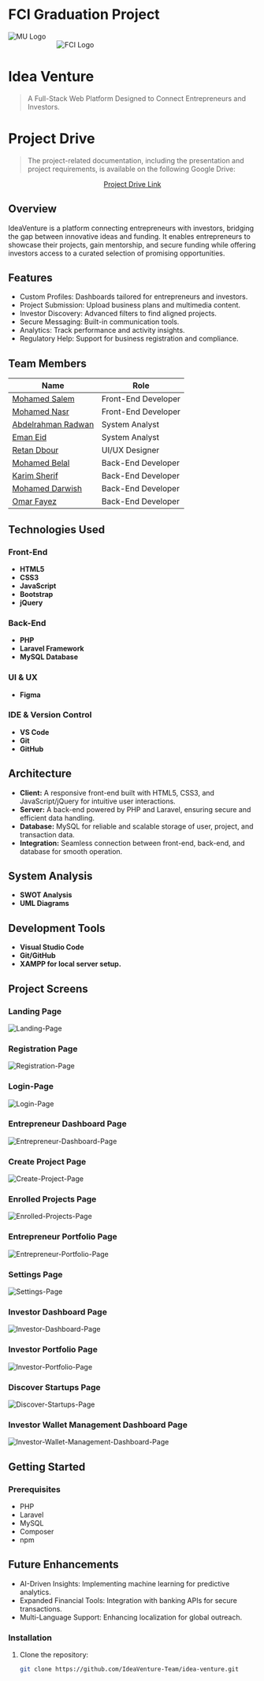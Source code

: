 # FCI Graduation Project

<div>
  <img src="./README-Assets/MU-Logo.png" alt="MU Logo" style="max-width: 100px; height: auto;" />
    &nbsp;&nbsp;&nbsp;&nbsp;&nbsp;&nbsp;&nbsp;&nbsp;&nbsp;&nbsp;&nbsp;&nbsp;&nbsp;&nbsp;&nbsp;&nbsp;&nbsp;&nbsp;&nbsp;&nbsp;&nbsp;&nbsp;&nbsp;&nbsp;
    &nbsp;&nbsp;&nbsp;&nbsp;&nbsp;&nbsp;&nbsp;&nbsp;&nbsp;&nbsp;&nbsp;&nbsp;&nbsp;&nbsp;&nbsp;&nbsp;&nbsp;&nbsp;&nbsp;&nbsp;&nbsp;&nbsp;&nbsp;&nbsp;
    &nbsp;&nbsp;&nbsp;&nbsp;&nbsp;&nbsp;&nbsp;&nbsp;&nbsp;&nbsp;&nbsp;&nbsp;&nbsp;&nbsp;&nbsp;&nbsp;&nbsp;&nbsp;&nbsp;&nbsp;&nbsp;&nbsp;&nbsp;&nbsp;
    &nbsp;&nbsp;&nbsp;&nbsp;&nbsp;&nbsp;&nbsp;&nbsp;&nbsp;&nbsp;&nbsp;&nbsp;&nbsp;&nbsp;&nbsp;&nbsp;&nbsp;&nbsp;&nbsp;&nbsp;&nbsp;&nbsp;&nbsp;&nbsp;
    &nbsp;&nbsp;&nbsp;&nbsp;&nbsp;&nbsp;&nbsp;&nbsp;&nbsp;&nbsp;&nbsp;&nbsp;&nbsp;&nbsp;&nbsp;&nbsp;&nbsp;&nbsp;&nbsp;&nbsp;&nbsp;&nbsp;&nbsp;&nbsp;  
  <img src="./README-Assets/FCI-Logo.png" alt="FCI Logo" style="max-width: 100px; height: auto;" />
</div>

# Idea Venture

> A Full-Stack Web Platform Designed to Connect Entrepreneurs and Investors.

# Project Drive

> The project-related documentation, including the presentation and project requirements, is available on the following Google Drive:

<div align="center">
  <a href="https://drive.google.com/drive/folders/1E-aZZg0uSknJszdUJfYIB6OeXNlOxH1N?usp=drive_link">Project Drive Link</a>
</div>

## Overview

IdeaVenture is a platform connecting entrepreneurs with investors, bridging the gap between innovative ideas and funding. It enables entrepreneurs to showcase their projects, gain mentorship, and secure funding while offering investors access to a curated selection of promising opportunities.

## Features

-   Custom Profiles: Dashboards tailored for entrepreneurs and investors.
-   Project Submission: Upload business plans and multimedia content.
-   Investor Discovery: Advanced filters to find aligned projects.
-   Secure Messaging: Built-in communication tools.
-   Analytics: Track performance and activity insights.
-   Regulatory Help: Support for business registration and compliance.

## Team Members

| Name                                                               | Role                |
| ------------------------------------------------------------------ | ------------------- |
| [Mohamed Salem](linkedin.com/in/mohamed-salem149)                  | Front-End Developer |
| [Mohamed Nasr](linkedin.com/in/monasr12)                           | Front-End Developer |
| [Abdelrahman Radwan](linkedin.com/in/abdelrahman-radwan-0b668223a) | System Analyst      |
| [Eman Eid](linkedin.com/in/eman-eied-01620a21a)                    | System Analyst      |
| [Retan Dbour](linkedin.com/in/retan-dbour-466236234)               | UI/UX Designer      |
| [Mohamed Belal](linkedin.com/in/muhammed-belal-b27b14280)          | Back-End Developer  |
| [Karim Sherif](linkedin.com/in/karimsherifff)                      | Back-End Developer  |
| [Mohamed Darwish](linkedin.com/in/mohamed-d-52262a1ba)             | Back-End Developer  |
| [Omar Fayez](linkedin.com/in/omar-fayez-282962202)                 | Back-End Developer  |

## Technologies Used

### Front-End

-   **HTML5**
-   **CSS3**
-   **JavaScript**
-   **Bootstrap**
-   **jQuery**

### Back-End

-   **PHP**
-   **Laravel Framework**
-   **MySQL Database**

### UI & UX

-   **Figma**

### IDE & Version Control

-   **VS Code**
-   **Git**
-   **GitHub**

## Architecture

-   **Client:** A responsive front-end built with HTML5, CSS3, and JavaScript/jQuery for intuitive user interactions.
-   **Server:** A back-end powered by PHP and Laravel, ensuring secure and efficient data handling.
-   **Database:** MySQL for reliable and scalable storage of user, project, and transaction data.
-   **Integration:** Seamless connection between front-end, back-end, and database for smooth operation.

## System Analysis

-   **SWOT Analysis**
-   **UML Diagrams**

## Development Tools

-   **Visual Studio Code**
-   **Git/GitHub**
-   **XAMPP for local server setup.**

## Project Screens

### Landing Page

![Landing-Page](./README-Assets/Screens/Landing-Page.png)

### Registration Page

![Registration-Page](./README-Assets/Screens/Registration-Page.png)

### Login-Page

![Login-Page](./README-Assets/Screens/Login-Page.png)

### Entrepreneur Dashboard Page

![Entrepreneur-Dashboard-Page](./README-Assets/Screens/Entrepreneur-Dashboard-Page.png)

### Create Project Page

![Create-Project-Page](./README-Assets/Screens/Create-Project-Page.png)

### Enrolled Projects Page

![Enrolled-Projects-Page](./README-Assets/Screens/Enrolled-Projects-Page.png)

### Entrepreneur Portfolio Page

![Entrepreneur-Portfolio-Page](./README-Assets/Screens/Entrepreneur-Portfolio-Page.png)

### Settings Page

![Settings-Page](./README-Assets/Screens/Settings-Page.png)

### Investor Dashboard Page

![Investor-Dashboard-Page](./README-Assets/Screens/Investor-Dashboard-Page.png)

### Investor Portfolio Page

![Investor-Portfolio-Page](./README-Assets/Screens/Investor-Portfolio-Page.png)

### Discover Startups Page

![Discover-Startups-Page](./README-Assets/Screens/Discover-Startups-Page.png)

### Investor Wallet Management Dashboard Page

![Investor-Wallet-Management-Dashboard-Page](./README-Assets/Screens/Investor-Wallet-Management-Dashboard-Page.png)

## Getting Started

### Prerequisites

-   PHP
-   Laravel
-   MySQL
-   Composer
-   npm

## Future Enhancements

-   AI-Driven Insights: Implementing machine learning for predictive analytics.
-   Expanded Financial Tools: Integration with banking APIs for secure transactions.
-   Multi-Language Support: Enhancing localization for global outreach.

### Installation

1. Clone the repository:
    ```bash
    git clone https://github.com/IdeaVenture-Team/idea-venture.git
    ```
